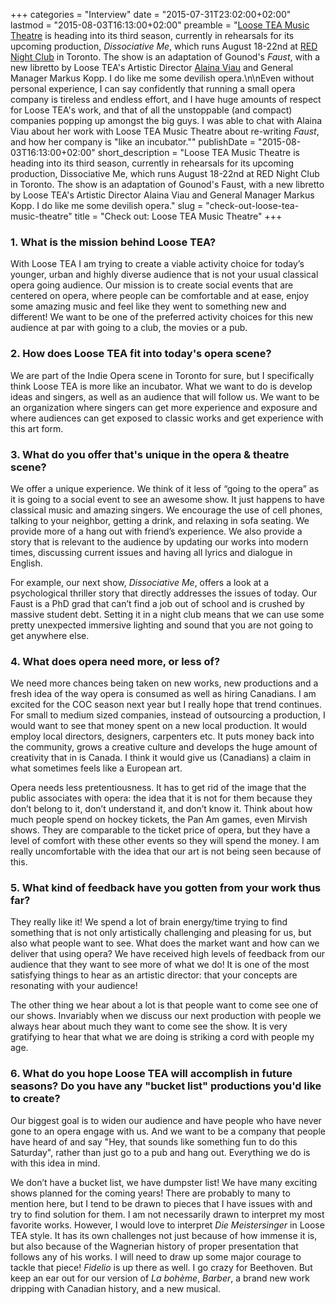 +++
categories = "Interview"
date = "2015-07-31T23:02:00+02:00"
lastmod = "2015-08-03T16:13:00+02:00"
preamble = "[Loose TEA Music Theatre](/scene/companies/loose-tea-music-theatre/) is heading into its third season, currently in rehearsals for its upcoming production, *Dissociative Me*, which runs August 18-22nd at [RED Night Club](http://www.rednightclub.ca/) in Toronto. The show is an adaptation of Gounod's *Faust*, with a new libretto by Loose TEA's Artistic Director [Alaina Viau](/scene/people/alaina-viau/) and General Manager Markus Kopp. I do like me some devilish opera.\n\nEven without personal experience, I can say confidently that running a small opera company is tireless and endless effort, and I have huge amounts of respect for Loose TEA's work, and that of all the unstoppable (and compact) companies popping up amongst the big guys. I was able to chat with Alaina Viau about her work with Loose TEA Music Theatre about re-writing *Faust*, and how her company is \"like an incubator.\""
publishDate = "2015-08-03T16:13:00+02:00"
short_description = "Loose TEA Music Theatre is heading into its third season, currently in rehearsals for its upcoming production, Dissociative Me, which runs August 18-22nd at RED Night Club in Toronto. The show is an adaptation of Gounod&#039;s Faust, with a new libretto by Loose TEA&#039;s Artistic Director Alaina Viau and General Manager Markus Kopp. I do like me some devilish opera."
slug = "check-out-loose-tea-music-theatre"
title = "Check out: Loose TEA Music Theatre"
+++

### 1. What is the mission behind Loose TEA?

With Loose TEA I am trying to create a viable activity choice for today’s younger, urban and highly diverse audience that is not your usual classical opera going audience. Our mission is to create social events that are centered on opera, where people can be comfortable and at ease, enjoy some amazing music and feel like they went to something new and different! We want to be one of the preferred activity choices for this new audience at par with going to a club, the movies or a pub.

### 2. How does Loose TEA fit into today's opera scene?

We are part of the Indie Opera scene in Toronto for sure, but I specifically think Loose TEA is more like an incubator. What we want to do is develop ideas and singers, as well as an audience that will follow us. We want to be an organization where singers can get more experience and exposure and where audiences can get exposed to classic works and get experience with this art form. 

### 3. What do you offer that's unique in the opera & theatre scene?

We offer a unique experience. We think of it less of “going to the opera” as it is going to a social event to see an awesome show. It just happens to have classical music and amazing singers. We encourage the use of cell phones, talking to your neighbor, getting a drink, and relaxing in sofa seating. We provide more of a hang out with friend’s experience. We also provide a story that is relevant to the audience by updating our works into modern times, discussing current issues and having all lyrics and dialogue in English. 

For example, our next show, *Dissociative Me*, offers a look at a psychological thriller story that directly addresses the issues of today. Our Faust is a PhD grad that can’t find a job out of school and is crushed by massive student debt. Setting it in a night club means that we can use some pretty unexpected immersive lighting and sound that you are not going to get anywhere else.  

### 4. What does opera need more, or less of?

We need more chances being taken on new works, new productions and a fresh idea of the way opera is consumed as well as hiring Canadians.  I am excited for the COC season next year but I really hope that trend continues. For small to medium sized companies, instead of outsourcing a production, I would want to see that money spent on a new local production. It would employ local directors, designers, carpenters etc. It puts money back into the community, grows a creative culture and develops the huge amount of creativity that in is Canada. I think it would give us (Canadians) a claim in what sometimes feels like a European art.  

Opera needs less pretentiousness. It has to get rid of the image that the public associates with opera: the idea that it is not for them because they don’t belong to it, don’t understand it, and don’t know it. Think about how much people spend on hockey tickets, the Pan Am games, even Mirvish shows. They are comparable to the ticket price of opera, but they have a level of comfort with these other events so they will spend the money. I am really uncomfortable with the idea that our art is not being seen because of this.

### 5. What kind of feedback have you gotten from your work thus far?

They really like it! We spend a lot of brain energy/time trying to find something that is not only artistically challenging and pleasing for us, but also what people want to see. What does the market want and how can we deliver that using opera? We have received high levels of feedback from our audience that they want to see more of what we do! It is one of the most satisfying things to hear as an artistic director: that your concepts are resonating with your audience! 

The other thing we hear about a lot is that people want to come see one of our shows. Invariably when we discuss our next production with people we always hear about much they want to come see the show. It is very gratifying to hear that what we are doing is striking a cord with people my age.

### 6. What do you hope Loose TEA will accomplish in future seasons? Do you have any "bucket list" productions you'd like to create?

Our biggest goal is to widen our audience and have people who have never gone to an opera engage with us. And we want to be a company that people have heard of and say "Hey, that sounds like something fun to do this Saturday", rather than just go to a pub and hang out. Everything we do is with this idea in mind. 

We don’t have a bucket list, we have dumpster list! We have many exciting shows planned for the coming years! There are probably to many to mention here, but I tend to be drawn to pieces that I have issues with and try to find solution for them.  I am not necessarily drawn to interpret my most favorite works. However, I would love to interpret *Die Meistersinger* in Loose TEA style. It has its own challenges not just because of how immense it is, but also because of the Wagnerian history of proper presentation that follows any of his works. I will need to draw up some major courage to tackle that piece! *Fidelio* is up there as well. I go crazy for Beethoven. But keep an ear out for our version of *La bohème*, *Barber*, a brand new work dripping with Canadian history, and a new musical.
